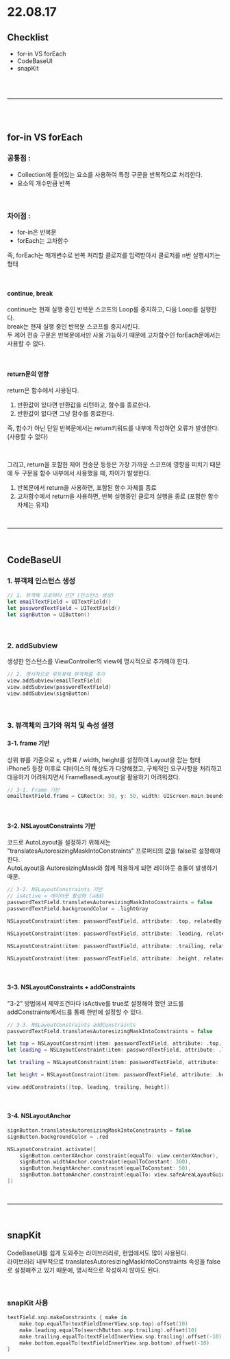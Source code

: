 # 22.08.17

## Checklist
* for-in VS forEach
* CodeBaseUI
* snapKit

<br/>
<br/>

---

<br/>
<br/>

## for-in VS forEach

### 공통점 : 
* Collection에 들어있는 요소를 사용하여 특정 구문을 반복적으로 처리한다.
* 요소의 개수만큼 반복

<br/>

### 차이점 :
* for-in은 반복문
* forEach는 고차함수

즉, forEach는 매개변수로 반복 처리할 클로저를 입력받아서 클로저를 n번 실행시키는 형태

<br/>

#### **continue, break**
continue는 현재 실행 중인 반복문 스코프의 Loop를 중지하고, 다음 Loop를 실행한다.<br/>
break는 현재 실행 중인 반복문 스코프를 중지시킨다.<br/>
두 제어 전송 구문은 반복문에서만 사용 가능하기 때문에 고차함수인 forEach문에서는 사용할 수 없다.

<br/>

#### **return문의 영향**
return은 함수에서 사용된다. <br/>
1. 반환값이 있다면 반환값을 리턴하고, 함수를 종료한다.
2. 반환값이 없다면 그냥 함수를 종료한다.

즉, 함수가 아닌 단일 반복문에서는 return키워드를 내부에 작성하면 오류가 발생한다. (사용할 수 없다)
 
<br/>

그리고, return을 포함한 제어 전송문 등등은 가장 가까운 스코프에 영향을 미치기 때문에
두 구문을 함수 내부에서 사용했을 때, 차이가 발생한다.
1. 반복문에서 return을 사용하면, 포함된 함수 자체를 종료
2. 고차함수에서 return을 사용하면, 반복 실행중인 클로저 실행을 종료 (포함한 함수 자체는 유지)

<br/>

---

<br/>

## CodeBaseUI

### 1. 뷰객체 인스턴스 생성
```swift
// 1. 뷰객체 프로퍼티 선언 (인스턴스 생성)
let emailTextField = UITextField()
let passwordTextField = UITextField()
let signButton = UIButton()
```

<br/>

### 2. addSubview
생성한 인스턴스를 ViewController의 view에 명시적으로 추가해야 한다.
```swift
// 2. 명시적으로 루트뷰에 뷰객체를 추가
view.addSubview(emailTextField)
view.addSubview(passwordTextField)
view.addSubview(signButton)
```

<br/>

### 3. 뷰객체의 크기와 위치 및 속성 설정
#### 3-1. frame 기반
상위 뷰를 기준으로 x, y좌표 / width, height를 설정하여 Layout을 잡는 형태 <br/>
iPhone5 등장 이후로 디바이스의 해상도가 다양해졌고, 구체적인 요구사항을 처리하고 대응하기 어려워지면서 FrameBasedLayout을 활용하기 어려워졌다.
```swift
// 3-1. Frame 기반
emailTextField.frame = CGRect(x: 50, y: 50, width: UIScreen.main.bounds.width - 100, height: 50)
```

<br/>

#### 3-2. NSLayoutConstraints 기반
코드로 AutoLayout을 설정하기 위해서는 "translatesAutoresizingMaskIntoConstraints" 프로퍼티의 값을 false로 설정해야 한다. <br/>
AutoLayout을 AutoresizingMask와 함께 적용하게 되면 레이아웃 충돌이 발생하기 때문.
```swift
// 3-2. NSLayoutConstraints 기반
// isActive = 레이아웃 활성화 (add)
passwordTextField.translatesAutoresizingMaskIntoConstraints = false
passwordTextField.backgroundColor = .lightGray

NSLayoutConstraint(item: passwordTextField, attribute: .top, relatedBy: .equal, toItem: view.safeAreaLayoutGuide, attribute: .top, multiplier: 1, constant: 100).isActive = true

NSLayoutConstraint(item: passwordTextField, attribute: .leading, relatedBy: .equal, toItem: view, attribute: .leading, multiplier: 1, constant: 50).isActive = true

NSLayoutConstraint(item: passwordTextField, attribute: .trailing, relatedBy: .equal, toItem: emailTextField, attribute: .trailing, multiplier: 1, constant: 0).isActive = true

NSLayoutConstraint(item: passwordTextField, attribute: .height, relatedBy: .equal, toItem: nil, attribute: .height, multiplier: 1, constant: 60).isActive = true
```

<br/>

#### 3-3. NSLayoutConstraints + addConstraints
"3-2" 방법에서 제약조건마다 isActive를 true로 설정해야 했던 코드를 addConstraints메서드를 통해 한번에 설정할 수 있다.
```swift
// 3-3. NSLayoutConstraints addConstraints
passwordTextField.translatesAutoresizingMaskIntoConstraints = false

let top = NSLayoutConstraint(item: passwordTextField, attribute: .top, relatedBy: .equal, toItem: view.safeAreaLayoutGuide, attribute: .top, multiplier: 1, constant: 100)
let leading = NSLayoutConstraint(item: passwordTextField, attribute: .leading, relatedBy: .equal, toItem: view, attribute: .leading, multiplier: 1, constant: 50)

let trailing = NSLayoutConstraint(item: passwordTextField, attribute: .trailing, relatedBy: .equal, toItem: emailTextField, attribute: .trailing, multiplier: 1, constant: 0)

let height = NSLayoutConstraint(item: passwordTextField, attribute: .height, relatedBy: .equal, toItem: nil, attribute: .height, multiplier: 1, constant: 60)

view.addConstraints([top, leading, trailing, height])
```

<br/>

#### 3-4. NSLayoutAnchor
```swift
signButton.translatesAutoresizingMaskIntoConstraints = false
signButton.backgroundColor = .red

NSLayoutConstraint.activate([
    signButton.centerXAnchor.constraint(equalTo: view.centerXAnchor),
    signButton.widthAnchor.constraint(equalToConstant: 300),
    signButton.heightAnchor.constraint(equalToConstant: 50),
    signButton.bottomAnchor.constraint(equalTo: view.safeAreaLayoutGuide.bottomAnchor)
])
```

<br/>

---

<br/>

## snapKit
CodeBaseUI를 쉽게 도와주는 라이브러리로, 현업에서도 많이 사용된다.<br/>
라이브러리 내부적으로 translatesAutoresizingMaskIntoConstraints 속성을 false로 설정해주고 있기 때문에, 명시적으로 작성하지 않아도 된다.

<br/>

### snapKit 사용
```swift
textField.snp.makeConstraints { make in
    make.top.equalTo(textFieldInnerView.snp.top).offset(10)
    make.leading.equalTo(searchButton.snp.trailing).offset(10)
    make.trailing.equalTo(textFieldInnerView.snp.trailing).offset(-10)
    make.bottom.equalTo(textFieldInnerView.snp.bottom).offset(-10)
}
```